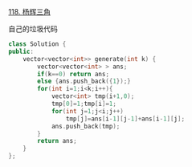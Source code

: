 [118. 杨辉三角](https://leetcode-cn.com/problems/pascals-triangle/)

自己的垃圾代码
```cpp
class Solution {
public:
    vector<vector<int>> generate(int k) {
        vector<vector<int> > ans;
        if(k==0) return ans;
        else {ans.push_back({1});}
        for(int i=1;i<k;i++){
            vector<int> tmp(i+1,0);
            tmp[0]=1;tmp[i]=1;
            for(int j=1;j<i;j++)
                tmp[j]=ans[i-1][j-1]+ans[i-1][j];
            ans.push_back(tmp);
        }
        return ans;
    }
};
```